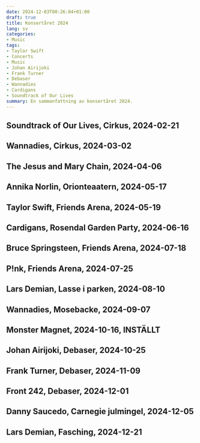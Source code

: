 ```yaml
---
date: 2024-12-03T00:26:04+01:00
draft: true
title: Konsertåret 2024
lang: sv
categories:
- Music
tags:
- Taylor Swift
- Concerts
- Music
- Johan Airijoki
- Frank Turner
- Debaser
- Wannadies
- Cardigans
- Soundtrack of Our Lives
summary: En sammanfattning av konsertåret 2024.
---
```


## Soundtrack of Our Lives, Cirkus, 2024-02-21

## Wannadies, Cirkus, 2024-03-02

## The Jesus and Mary Chain, 2024-04-06

## Annika Norlin, Orionteaatern, 2024-05-17

## Taylor Swift, Friends Arena, 2024-05-19

## Cardigans, Rosendal Garden Party, 2024-06-16

## Bruce Springsteen, Friends Arena, 2024-07-18

## P!nk, Friends Arena, 2024-07-25

## Lars Demian, Lasse i parken, 2024-08-10

## Wannadies, Mosebacke, 2024-09-07

## Monster Magnet, 2024-10-16, INSTÄLLT

## Johan Airijoki, Debaser, 2024-10-25

## Frank Turner, Debaser, 2024-11-09

## Front 242, Debaser, 2024-12-01

## Danny Saucedo, Carnegie julmingel, 2024-12-05

## Lars Demian, Fasching, 2024-12-21
